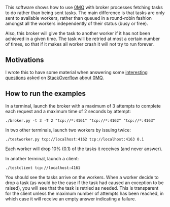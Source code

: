 This software shows how to use [0MQ](http://zeromq.org/) with broker
processes fetching tasks to do rather than being sent tasks. The
main difference is that tasks are only sent to available workers,
rather than queued in a round-robin fashion amongst all the workers
independently of their status (busy or free).

Also, this broker will give the task to another worker if it has
not been achieved in a given time. The task will be retried at
most a certain number of times, so that if it makes all worker
crash it will not try to run forever.

## Motivations

I wrote this to have some material when answering some
[interesting](http://stackoverflow.com/questions/3692854/how-should-a-zeromq-worker-safely-hang-up/)
[questions](http://stackoverflow.com/questions/4328792/zeromq-xrep-endpoint-disappearing/) asked on 
[StackOverflow](http://stackoverflow.com) about [0MQ](http://zeromq.org).

## How to run the examples

In a terminal, launch the broker with a maximum of 3 attempts to complete each request and a maximum time of 2 seconds by attempt:

    ./broker.py -t 3 -T 2 "tcp://*:4161" "tcp://*:4162" "tcp://*:4163"

In two other terminals, launch two workers by issuing twice:

    ./testworker.py tcp://localhost:4162 tcp://localhost:4163 0.1

Each worker will drop 10% (0.1) of the tasks it receives (and never answer).

In another terminal, launch a client:

    ./testclient tcp://localhost:4161

You should see the tasks arrive on the workers. When a worker decide to drop a task (as would be the case if the task
had caused an exception to be raised), you will see that the task is retried as needed. This is transparent for the
client unless the maximum number of attempts has been reached, in which case it will receive an empty answer indicating
a failure.



